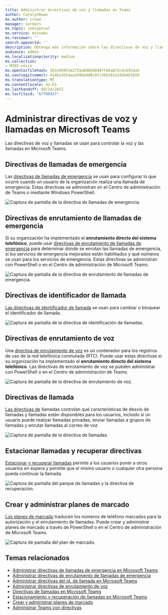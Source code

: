 ```yaml
---
title: Administrar directivas de voz y llamadas en Teams
author: CarolynRowe
ms.author: crowe
manager: serdars
ms.topic: conceptual
ms.service: msteams
ms.reviewer: ''
search.appverid: ''
description: Obtenga más información sobre las directivas de voz y llamadas de Teams.
audience: admin
ms.localizationpriority: medium
ms.collection:
- M365-voice
ms.openlocfilehash: d53c05053e2719a88b698497fd4a872c4cb91dab
ms.sourcegitcommit: 424b14534aa269bb408c97c368102a193b481656
ms.translationtype: MT
ms.contentlocale: es-ES
ms.lasthandoff: 09/14/2022
ms.locfileid: "67706937"
---
```

# <a name="manage-voice-and-calling-policies-in-microsoft-teams"></a>Administrar directivas de voz y llamadas en Microsoft Teams

Las directivas de voz y llamadas se usan para controlar la voz y las llamadas en Microsoft Teams.

## <a name="emergency-calling-policies"></a>Directivas de llamadas de emergencia

Las [directivas de llamadas de emergencia](manage-emergency-calling-policies.md) se usan para configurar lo que ocurre cuando un usuario de la organización realiza una llamada de emergencia. Estas directivas se administran en el Centro de administración de Teams o mediante Windows PowerShell.

![Captura de pantalla de la directiva de llamadas de emergencia.](media/emergency-calling-policy2.png)

## <a name="emergency-call-routing-policies"></a>Directivas de enrutamiento de llamadas de emergencia

Si su organización ha implementado el **enrutamiento directo del sistema telefónico**, puede usar [directivas de enrutamiento de llamadas de emergencia](manage-emergency-call-routing-policies.md) para determinar dónde se enrutan las llamadas de emergencia, si los servicios de emergencia mejorados están habilitados y qué números se usan para los servicios de emergencia. Estas directivas se administran con PowerShell o en el Centro de administración de Microsoft Teams.

![Captura de pantalla de la directiva de enrutamiento de llamadas de emergencia.](media/emergency-call-routing-policy.png)

## <a name="caller-id-policies"></a>Directivas de identificador de llamada

[Las directivas de identificador de llamada](caller-id-policies.md) se usan para cambiar o bloquear el identificador de llamada.

![Captura de pantalla de la directiva de identificación de llamadas.](media/caller-id-policy.png)

## <a name="voice-routing-policies"></a>Directivas de enrutamiento de voz

Una [directiva de enrutamiento de voz](manage-voice-routing-policies.md) es un contenedor para los registros de uso de la red telefónica conmutada (RTC). Puede usar estas directivas si su organización ha implementado el **enrutamiento directo del sistema telefónico**. Las directivas de enrutamiento de voz se pueden administrar con PowerShell o en el Centro de administración de Teams.

![Captura de pantalla de la directiva de enrutamiento de voz.](media/voice-routing-policy.png)

## <a name="calling-policies"></a>Directivas de llamada

[Las directivas de](teams-calling-policy.md) llamadas controlan qué características de desvío de llamadas y llamadas están disponibles para los usuarios, incluido si un usuario puede realizar llamadas privadas, enviar llamadas a grupos de llamadas y enrutar llamadas al correo de voz.

![Captura de pantalla de la directiva de llamadas.](media/calling-policy.png)

## <a name="call-park-and-retrieve-policies"></a>Estacionar llamadas y recuperar directivas

[Estacionar y recuperar llamadas](call-park-and-retrieve.md) permite a los usuarios poner a otros usuarios en espera y permite que el mismo usuario o cualquier otra persona pueda continuar la llamada.

![Captura de pantalla del parque de llamadas y la directiva de recuperación.](media/call-park-policy.png)

## <a name="create-and-manage-dial-plans"></a>Crear y administrar planes de marcado

[Los planes de marcado](create-and-manage-dial-plans.md) traducen los números de teléfono marcados para la autorización y el enrutamiento de llamadas. Puede crear y administrar planes de marcado a través de PowerShell o en el Centro de administración de Microsoft Teams.

![Captura de pantalla del plan de marcado.](media/dial-plans.png)

## <a name="related-topics"></a>Temas relacionados

* [Administrar directivas de llamadas de emergencia en Microsoft Teams](manage-emergency-calling-policies.md)
* [Administrar directivas de enrutamiento de llamadas de emergencia](manage-emergency-call-routing-policies.md)
* [Administrar directivas del id. de llamada en Microsoft Teams](caller-id-policies.md)
* [Administrar directivas de enrutamiento de voz](manage-voice-routing-policies.md)
* [Directivas de llamadas en Microsoft Teams](teams-calling-policy.md)
* [Estacionamiento y recuperación de llamadas en Microsoft Teams](call-park-and-retrieve.md)
* [Crear y administrar planes de marcado](create-and-manage-dial-plans.md)
* [Administrar Teams con directivas](manage-teams-with-policies.md)
